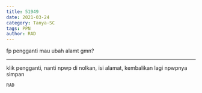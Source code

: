 ```yaml
---
title: 51949
date: 2021-03-24
category: Tanya-SC
tags: PPN
author: RAD
---
```


fp pengganti mau ubah alamt gmn?

---

klik pengganti, nanti npwp di nolkan, isi alamat, kembalikan lagi npwpnya simpan

`RAD`
